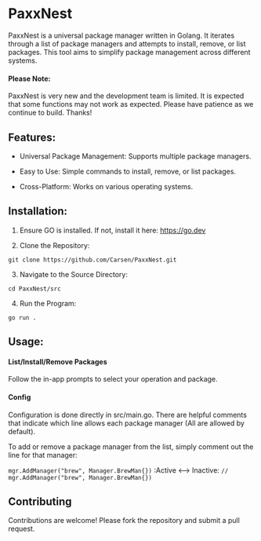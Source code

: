 <h1>PaxxNest</h1>

PaxxNest is a universal package manager written in Golang. It iterates through a list of package managers and attempts to install, remove, or list packages. This tool aims to simplify package management across different systems.

<h4>Please Note: </h4>

<p>PaxxNest is very new and the development team is limited. It is expected that some functions may not work as expected. Please have patience as we continue to build. Thanks!</p>

<h2>Features:</h2>

- Universal Package Management: Supports multiple package managers.

- Easy to Use: Simple commands to install, remove, or list packages.

- Cross-Platform: Works on various operating systems.

<h2>Installation:</h2>

1. Ensure GO is installed. If not, install it here: https://go.dev

2. Clone the Repository:

`git clone https://github.com/Carsen/PaxxNest.git`

3. Navigate to the Source Directory:

`cd PaxxNest/src`

4. Run the Program:

`go run .`

<h2>Usage:</h2>

<h4>List/Install/Remove Packages</h4>

Follow the in-app prompts to select your operation and package.

<h4>Config</h4>

Configuration is done directly in src/main.go. There are helpful comments that indicate which line allows each package manager (All are allowed by default).

To add or remove a package manager from the list, simply comment out the line for that manager:

`mgr.AddManager("brew", Manager.BrewMan{})` :Active <--> Inactive: `// mgr.AddManager("brew", Manager.BrewMan{})`

<h2>Contributing</h2>

Contributions are welcome! Please fork the repository and submit a pull request.
